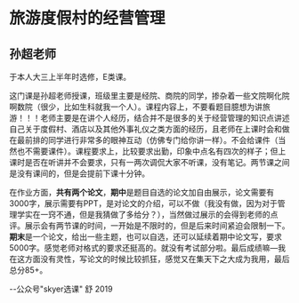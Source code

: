 # 旅游度假村的经营管理

## 孙超老师

于本人大三上半年时选修，E类课。

这门课是孙超老师授课，班级里主要是经院、商院的同学，掺杂着一些文院啊化院啊数院（很少，比如生科就我一个人）。课程内容上，不要看题目臆想为讲旅游！！！老师主要是在讲个人经历，结合并不是很多的关于经营管理的知识点讲述自己关于度假村、酒店以及其他外事礼仪之类方面的经历，且老师在上课时会和做在最前排的同学进行非常多的眼神互动（仿佛专门给你讲一样）。不会给课件（当然也不需要课件）。课程要求上，比较要求出勤，印象中点名有四次的样子；但上课时是否在听讲并不会要求，只有一两次调侃大家不听课，没有笔记。两节课之间是没有课间的，但是会提前下课十分钟。

在作业方面，**共有两个论文**，**期中**是题目自选的论文加自由展示，论文需要有3000字，展示需要有PPT，是对论文的介绍，可以不做（我没有做，因为对于管理学实在一窍不通，但是我猜做了多给分？），当然做过展示的会得到老师的点评。展示会有两节课的时间，一开始是不限时的，但是后来时间紧迫会限制一下。**期末**是一个论文，给出一些主题，也可以自选，还可以延续着期中论文写，要求5000字。感觉老师对格式的要求还挺高的。就没有考试部分啦。最后成绩嘛—我在这方面没有灵性，写论文的时候比较抓狂，感觉又在集天下之大成为我用，最后总分85+。

--公众号"skyer选课" 舒 2019